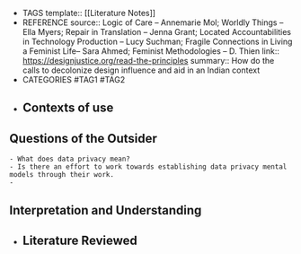 - TAGS
  template:: [[Literature Notes]]
- REFERENCE
  source:: Logic of Care – Annemarie Mol; Worldly Things – Ella Myers; Repair in Translation – Jenna Grant; Located Accountabilities in Technology Production – Lucy Suchman; Fragile Connections in Living a Feminist Life– Sara Ahmed; Feminist Methodologies – D. Thien
  link:: https://designjustice.org/read-the-principles
  summary:: How do the calls to decolonize design influence and aid in an Indian context
- CATEGORIES
  #TAG1 #TAG2
- ## Contexts of use
## Questions of the Outsider
	- What does data privacy mean?
	- Is there an effort to work towards establishing data privacy mental models through their work.
	-
## Interpretation and Understanding
- ## Literature Reviewed